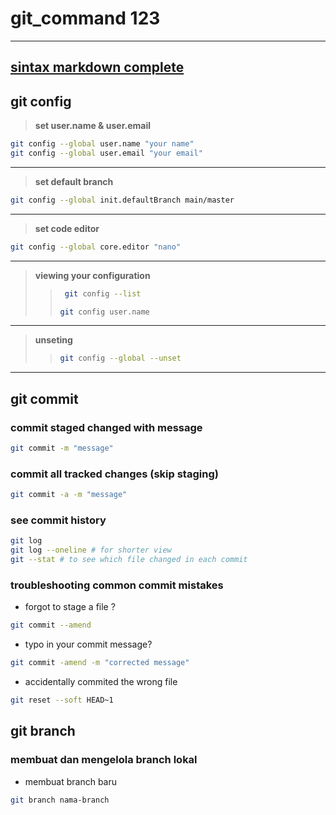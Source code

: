 # git_command 123
 ---
[sintax markdown complete](https://chatgpt.com/share/68d58acb-45d4-8010-bff7-a1d500bfec28)
---
## git config
>  **set user.name & user.email**
```bash
git config --global user.name "your name"
git config --global user.email "your email"
```
  ---
  > **set default branch**
  ```bash
  git config --global init.defaultBranch main/master
  ```
  ---
  > **set code editor**
  ```bash
  git config --global core.editor "nano"
  ```
  --- 
> **viewing your configuration**
>>  ```bash
>>   git config --list
>>    ```
>>    ```bash
>>    git config user.name
>>    ```
  --- 
> **unseting**
>> ```bash
>> git config --global --unset 
>> ```
  --- 

## git commit
### **commit staged changed with message**
```bash
git commit -m "message"
```
### **commit all tracked changes (skip staging)**
```bash
git commit -a -m "message"
```
### **see commit history**
  ```bash
  git log
  git log --oneline # for shorter view 
  git --stat # to see which file changed in each commit
  ```
### **troubleshooting common commit mistakes**
+ forgot to stage a file ?
 ```bash
 git commit --amend
 ```
+ typo in your commit message?
```bash
git commit -amend -m "corrected message"
```
+ accidentally commited the wrong file 
```bash
git reset --soft HEAD~1  
```
## git branch
### **membuat dan mengelola branch lokal**

+ membuat branch baru
```bash
git branch nama-branch 
